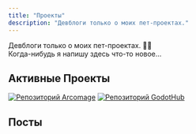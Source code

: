 ```yaml
---
title: "Проекты"
description: "Девблоги только о моих пет-проектах."
---
```

Девблоги только о моих пет-проектах. 🧑‍💻  
Когда-нибудь я напишу здесь что-то новое...

## Активные Проекты

[![Репозиторий Arcomage](https://github-readme-stats.vercel.app/api/pin/?username=darkpro1337&repo=arcomage&show_icons=true&hide_border=true&theme=dark)](https://github.com/darkpro1337/arcomage)
[![Репозиторий GodotHub](https://github-readme-stats.vercel.app/api/pin/?username=darkpro1337&repo=GodotHub&show_icons=true&hide_border=true&theme=dark)](https://github.com/darkpro1337/GodotHub)

## Посты